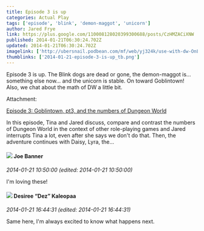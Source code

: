 ```yaml
---
title: Episode 3 is up
categories: Actual Play
tags: ['episode', 'blink', 'demon-maggot', 'unicorn']
author: Jared Frye
link: https://plus.google.com/110008128020399300688/posts/CzHMZACiXNW
published: 2014-01-21T06:30:24.702Z
updated: 2014-01-21T06:30:24.702Z
imagelink: ['http://ubersnail.podbean.com/mf/web/yj324k/use-with-dw-OnLight-BW.png']
thumblinks: ['2014-01-21-episode-3-is-up_tb.png']
---
```


Episode 3 is up. The Blink dogs are dead or gone, the demon-maggot is... something else now... and the unicorn is stable. On toward Goblintown! Also, we chat about the math of DW a little bit.


Attachment:

<a href='http://ubersnail.podbean.com/2014/01/21/episode-3-goblintown-pt3-and-the-numbers-of-dungeon-world/#.Ut4TYgsckWw.google_plusone_share'>Episode 3: Goblintown, pt3, and the numbers of Dungeon World</a>


In this episode, Tina and Jared discuss, compare and contrast the numbers of Dungeon World in the context of other role-playing games and Jared interrupts Tina a lot, even after she says we don't do that. Then, the adventure continues with Daisy, Lyra, the...
<div id='comment z13bubbiwvjmhfpeb23su5m5vvqgi5ycm'>
  <h4><img src='{{site.baseurl}}//images/avatars/103619294696451727396_photo.jpg'> Joe Banner</h4>
      <p><cite>2014-01-21 10:50:00 (edited: 2014-01-21 10:50:00)</cite></p>
        <p>I&#39;m loving these!</p>
</div>
        

<div id='comment z13bubbiwvjmhfpeb23su5m5vvqgi5ycm'>
  <h4><img src='{{site.baseurl}}//images/avatars/110670120414544097059_photo.jpg'> Desiree “Dez” Kaleopaa</h4>
      <p><cite>2014-01-21 16:44:31 (edited: 2014-01-21 16:44:31)</cite></p>
        <p>Same here, I&#39;m always excited to know what happens next.</p>
</div>
        